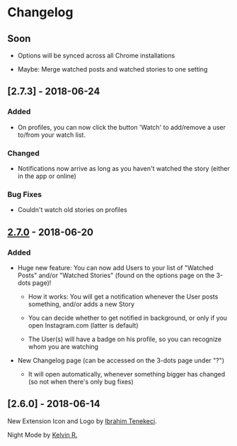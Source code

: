 # Changelog

## Soon

- Options will be synced across all Chrome installations

- Maybe: Merge watched posts and watched stories to one setting

## [2.7.3] - 2018-06-24

### Added

- On profiles, you can now click the button 'Watch' to add/remove a user to/from your watch list.

### Changed

- Notifications now arrive as long as you haven't watched the story (either in the app or online)

### Bug Fixes

- Couldn't watch old stories on profiles

## [2.7.0] - 2018-06-20

### Added

- Huge new feature: You can now add Users to your list of "Watched Posts" and/or "Watched Stories" (found on the options page on the 3-dots page)!

  - How it works: You will get a notification whenever the User posts something, and/or adds a new Story

  - You can decide whether to get notified in background, or only if you open Instagram.com (latter is default)

  - The User(s) will have a badge on his profile, so you can recognize whom you are watching

- New Changelog page (can be accessed on the 3-dots page under "?")

  - It will open automatically, whenever something bigger has changed (so not when there's only bug fixes)

## [2.6.0] - 2018-06-14

New Extension Icon and Logo by [Ibrahim Tenekeci](https://github.com/ihtiht).

Night Mode by [Kelvin R.](https://github.com/KLVN)

[unreleased]: https://github.com/kurtextrem/Improved-for-Instagram/compare/v2.7.0...HEAD
[2.7.0]: https://github.com/kurtextrem/Improved-for-Instagram/compare/v2.6.0...v2.7.0
